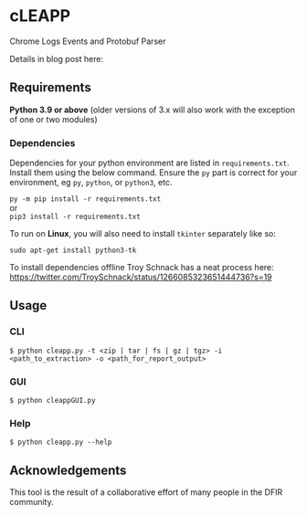 # cLEAPP
Chrome Logs Events and Protobuf Parser

Details in blog post here:   

## Requirements
**Python 3.9 or above** (older versions of 3.x will also work with the exception of one or two modules)

### Dependencies

Dependencies for your python environment are listed in `requirements.txt`. Install them using the below command. Ensure the `py` part is correct for your environment, eg `py`, `python`, or `python3`, etc. 

`py -m pip install -r requirements.txt`  
or  
 `pip3 install -r requirements.txt`

To run on **Linux**, you will also need to install `tkinter` separately like so:

`sudo apt-get install python3-tk`

To install dependencies offline Troy Schnack has a neat process here:
https://twitter.com/TroySchnack/status/1266085323651444736?s=19

## Usage

### CLI

```
$ python cleapp.py -t <zip | tar | fs | gz | tgz> -i <path_to_extraction> -o <path_for_report_output>
```

### GUI

```
$ python cleappGUI.py 
```

### Help

```
$ python cleapp.py --help
```

## Acknowledgements

This tool is the result of a collaborative effort of many people in the DFIR community.